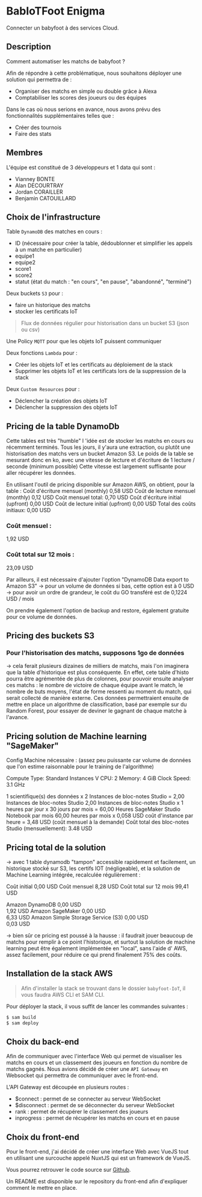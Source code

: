 # BabIoTFoot Enigma

Connecter un babyfoot à des services Cloud.

## Description

Comment automatiser les matchs de babyfoot ?

Afin de répondre à cette problématique, nous souhaitons déployer une solution qui permettra de :

  - Organiser des matchs en simple ou double grâce à Alexa
  - Comptabiliser les scores des joueurs ou des équipes


Dans le cas où nous serions en avance, nous avons prévu des fonctionnalités supplémentaires telles que : 

  - Créer des tournois
  - Faire des stats

## Membres

L'équipe est constitué de 3 développeurs et 1 data qui sont : 

- Vianney BONTE
- Alan DECOURTRAY
- Jordan CORAILLER
- Benjamin CATOUILLARD

## Choix de l'infrastructure

Table `DynamoDB` des matches en cours :

- ID (nécessaire pour créer la table, dédoublonner et simplifier les appels à un matche en particulier)
- equipe1
- equipe2 
- score1
- score2 
- statut (état du match : "en cours", "en pause", "abandonné", "terminé")

Deux buckets `S3` pour :

  - faire un historique des matchs
  - stocker les certificats IoT

> Flux de données régulier pour historisation dans un bucket S3 (json ou csv)

Une Policy `MQTT` pour que les objets IoT puissent communiquer 

Deux fonctions `Lambda` pour :

 - Créer les objets IoT et les certificats au déploiement de la stack
 - Supprimer les objets IoT et les certificats lors de la suppression de la stack

 Deux `Custom Resources` pour :

  - Déclencher la création des objets IoT
  - Déclencher la suppression des objets IoT

## Pricing de la table DynamoDb
Cette tables est très "humble" l 'idée est de stocker les matchs en cours ou récemment terminés.
Tous les jours, il y'aura une extraction, ou plutôt une historisation des matchs vers un bucket Amazon S3.
Le poids de la table se mesurant donc en ko, avec une vitesse de lecture et d'écriture de 1 lecture / seconde (minimum possible)
Cette vitesse est largement suffisante pour aller récupérer les données.

En utilisant l'outil de pricing disponible sur Amazon AWS, on obtient, pour la table :
Coût d'écriture mensuel (monthly)
0,58 USD
Coût de lecture mensuel (monthly)
0,12 USD
Coût mensuel total:
0,70 USD
Coût d'écriture initial (upfront)
0,00 USD
Coût de lecture initial (upfront)
0,00 USD
Total des coûts initiaux:
0,00 USD
### Coût mensuel :
1,92 USD
### Coût total sur 12 mois :
23,09 USD

Par ailleurs, il est nécessaire d'ajouter l'option "DynamoDB Data export to Amazon S3"
-> pour un volume de données si bas, cette option est à 0 USD
-> pour avoir un ordre de grandeur, le coût du GO transféré est de  0,1224 USD / mois

On prendre également l'option de backup and restore, également gratuite pour ce volume de données.

## Pricing des buckets S3

### Pour l'historisation des matchs, supposons 1go de données
-> cela ferait plusieurs dizaines de milliers de matchs, mais l'on imaginera que la table d'historique est plus conséquente.
En effet, cete table d'histo pourra être agrémentée de plus de colonnes, pour pouvoir ensuite analyser ces matchs : le nombre de victoire de chaque équipe avant le match, le nombre de buts moyens, l'état de forme ressenti au moment du match, qui serait collecté de manière externe. Ces données permettraient ensuite de mettre en place un algorithme de classification, basé par exemple sur du Random Forest, pour essayer de deviner le gagnant de chaque matche à l'avance.

## Pricing solution de Machine learning "SageMaker"

Config Machine nécessaire : (assez peu puissante car volume de données que l'on estime raisonnable pour le training de l'algorithme)

Compute Type: Standard Instances
V CPU: 2
Memory: 4 GiB
Clock Speed: 3.1 GHz

1 scientifique(s) des données x 2 Instances de bloc-notes Studio = 2,00 Instances de bloc-notes Studio
2,00 Instances de bloc-notes Studio x 1 heures par jour x 30 jours par mois = 60,00 Heures SageMaker Studio Notebook par mois
60,00 heures par mois x 0,058 USD coût d'instance par heure = 3,48 USD (coût mensuel à la demande)
Coût total des bloc-notes Studio (mensuellement): 3.48 USD


## Pricing total de la solution
-> avec 1 table dynamodb "tampon" accessible rapidement et facilement, un historique stocké sur S3, les certifs IOT (négligeable), et la solution de Machine Learning intégrée, recalculée régulièrement :

Coût initial
0,00 USD
Coût mensuel
8,28 USD
Coût total sur 12 mois
99,41 USD


Amazon DynamoDB	0,00 USD	
1,92 USD
Amazon SageMaker	0,00 USD	
6,33 USD
Amazon Simple Storage Service (S3)	0,00 USD	
0,03 USD

-> bien sûr ce pricing est poussé à la hausse : il faudrait jouer beaucoup de matchs pour remplir à ce point l'historique, et surtout la solution de machine learning peut être également implémentée en "local", sans l'aide d' AWS, assez facilement, pour réduire ce qui prend finalement 75% des coûts.

## Installation de la stack AWS

> Afin d'installer la stack se trouvant dans le dossier `babyfoot-IoT`, il vous faudra AWS CLI et SAM CLI.

Pour déployer la stack, il vous suffit de lancer les commandes suivantes :

```bash
$ sam build
$ sam deploy
```

## Choix du back-end 

Afin de communiquer avec l'interface Web qui permet de visualiser les matchs en cours et un classement des joueurs en fonction du nombre de matchs gagnés.
Nous avions décidé de créer une `API Gateway` en Websocket qui permettra de communiquer avec le front-end.

L'API Gateway est découpée en plusieurs routes :

  - $connect : permet de se connecter au serveur WebSocket
  - $disconnect : permet de se déconnecter du serveur WebSocket
  - rank : permet de récupérer le classement des joueurs
  - inprogress : permet de récupérer les matchs en cours et en pause

## Choix du front-end

Pour le front-end, j'ai décidé de créer une interface Web avec VueJS tout en utilisant une surcouche appelé NuxtJS qui est un framework de VueJS.

Vous pourrez retrouver le code source sur [Github](https://github.com/bcatouillard/babIOTfootWeb).

Un README est disponible sur le repository du front-end afin d'expliquer comment le mettre en place.
